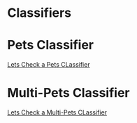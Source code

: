 # Classifiers

# Pets Classifier
[Lets Check a Pets CLassifier](pets.html)


# Multi-Pets Classifier
[Lets Check a Multi-Pets CLassifier](multipets.html)


